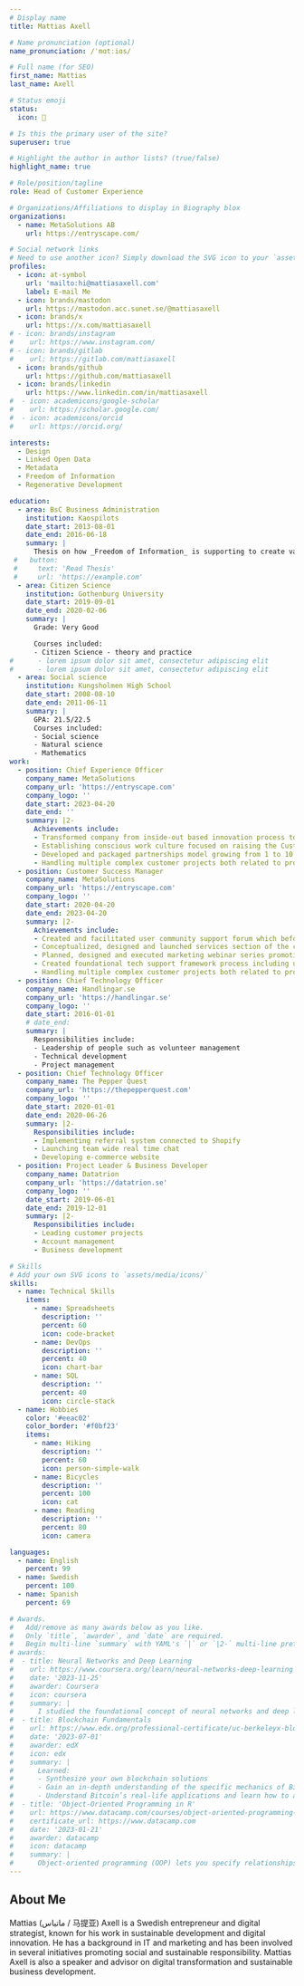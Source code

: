 ```yaml
---
# Display name
title: Mattias Axell

# Name pronunciation (optional)
name_pronunciation: /ˈmɑtːiɑs/

# Full name (for SEO)
first_name: Mattias
last_name: Axell

# Status emoji
status:
  icon: 🍵

# Is this the primary user of the site?
superuser: true

# Highlight the author in author lists? (true/false)
highlight_name: true

# Role/position/tagline
role: Head of Customer Experience

# Organizations/Affiliations to display in Biography blox
organizations:
  - name: MetaSolutions AB
    url: https://entryscape.com/

# Social network links
# Need to use another icon? Simply download the SVG icon to your `assets/media/icons/` folder.
profiles:
  - icon: at-symbol
    url: 'mailto:hi@mattiasaxell.com'
    label: E-mail Me
  - icon: brands/mastodon
    url: https://mastodon.acc.sunet.se/@mattiasaxell
  - icon: brands/x
    url: https://x.com/mattiasaxell
# - icon: brands/instagram
#    url: https://www.instagram.com/
# - icon: brands/gitlab
#    url: https://gitlab.com/mattiasaxell
  - icon: brands/github
    url: https://github.com/mattiasaxell
  - icon: brands/linkedin
    url: https://www.linkedin.com/in/mattiasaxell
#  - icon: academicons/google-scholar
#    url: https://scholar.google.com/
#  - icon: academicons/orcid
#    url: https://orcid.org/

interests:
  - Design
  - Linked Open Data
  - Metadata
  - Freedom of Information
  - Regenerative Development

education:
  - area: BsC Business Administration
    institution: Kaospilots
    date_start: 2013-08-01
    date_end: 2016-06-18
    summary: |
      Thesis on how _Freedom of Information_ is supporting to create value when it's easily available as a citizen right and easy to use digitally. Supervised by [MsC Pete Sims](https://www.kaospilot.dk/obituary-for-pete-sims/). Presented project at 3 conferences with the contributions and project being discussed at conference panels.
 #   button:
 #     text: 'Read Thesis'
 #     url: 'https://example.com'
  - area: Citizen Science
    institution: Gothenburg University
    date_start: 2019-09-01
    date_end: 2020-02-06
    summary: |
      Grade: Very Good

      Courses included:
      - Citizen Science - theory and practice
#      - lorem ipsum dolor sit amet, consectetur adipiscing elit
#      - lorem ipsum dolor sit amet, consectetur adipiscing elit
  - area: Social science
    institution: Kungsholmen High School
    date_start: 2008-08-10
    date_end: 2011-06-11
    summary: |
      GPA: 21.5/22.5
      Courses included:
      - Social science
      - Natural science
      - Mathematics
work:
  - position: Chief Experience Officer
    company_name: MetaSolutions
    company_url: 'https://entryscape.com'
    company_logo: ''
    date_start: 2023-04-20
    date_end: ''
    summary: |2-
      Achievements include:
      - Transformed company from inside-out based innovation process to combining niche expertise with prospecting customer and existing customer needs supporting new sales and upsales.
      - Establishing conscious work culture focused on raising the Customer Satisfaction Measurement where customers became ambassadors on marketing website materials and webinar co-hosts educating and marketing to prospecting customers.
      - Developed and packaged partnerships model growing from 1 to 10 partners.
      - Handling multiple complex customer projects both related to product and consulting.
  - position: Customer Success Manager
    company_name: MetaSolutions
    company_url: 'https://entryscape.com'
    company_logo: ''
    date_start: 2020-04-20
    date_end: 2023-04-20
    summary: |2-
      Achievements include:
      - Created and facilitated user community support forum which before was non-existent. Established FAQ sections covering majority of support issues.
      - Conceptualized, designed and launched services section of the company website meeting demand from customer base.
      - Planned, designed and executed marketing webinar series promoting open source product and services.
      - Created foundational tech support framework process including use of user support forum, help desk for technical support, user documentation.
      - Handling multiple complex customer projects both related to product and consulting.
  - position: Chief Technology Officer
    company_name: Handlingar.se
    company_url: 'https://handlingar.se'
    company_logo: ''
    date_start: 2016-01-01
    # date_end: 
    summary: |
      Responsibilities include:
      - Leadership of people such as volunteer management
      - Technical development
      - Project management
  - position: Chief Technology Officer
    company_name: The Pepper Quest
    company_url: 'https://thepepperquest.com'
    company_logo: ''
    date_start: 2020-01-01
    date_end: 2020-06-26
    summary: |2-
      Responsibilities include:
      - Implementing referral system connected to Shopify
      - Launching team wide real time chat
      - Developing e-commerce website
  - position: Project Leader & Business Developer
    company_name: Datatrion
    company_url: 'https://datatrion.se'
    company_logo: ''
    date_start: 2019-06-01
    date_end: 2019-12-01
    summary: |2-
      Responsibilities include:
      - Leading customer projects
      - Account management
      - Business development

# Skills
# Add your own SVG icons to `assets/media/icons/`
skills:
  - name: Technical Skills
    items:
      - name: Spreadsheets
        description: ''
        percent: 60
        icon: code-bracket
      - name: DevOps
        description: ''
        percent: 40
        icon: chart-bar
      - name: SQL
        description: ''
        percent: 40
        icon: circle-stack
  - name: Hobbies
    color: '#eeac02'
    color_border: '#f0bf23'
    items:
      - name: Hiking
        description: ''
        percent: 60
        icon: person-simple-walk
      - name: Bicycles
        description: ''
        percent: 100
        icon: cat
      - name: Reading
        description: ''
        percent: 80
        icon: camera

languages:
  - name: English
    percent: 99
  - name: Swedish
    percent: 100
  - name: Spanish
    percent: 69

# Awards.
#   Add/remove as many awards below as you like.
#   Only `title`, `awarder`, and `date` are required.
#   Begin multi-line `summary` with YAML's `|` or `|2-` multi-line prefix and indent 2 spaces below.
# awards:
#  - title: Neural Networks and Deep Learning
#    url: https://www.coursera.org/learn/neural-networks-deep-learning
#    date: '2023-11-25'
#    awarder: Coursera
#    icon: coursera
#    summary: |
#      I studied the foundational concept of neural networks and deep learning. By the end, I was familiar with the significant technological trends driving the rise of deep learning; build, train, and apply fully connected deep neural networks; implement efficient (vectorized) neural networks; identify key parameters in a neural network’s architecture; and apply deep learning to your own applications.
#  - title: Blockchain Fundamentals
#    url: https://www.edx.org/professional-certificate/uc-berkeleyx-blockchain-fundamentals
#    date: '2023-07-01'
#    awarder: edX
#    icon: edx
#    summary: |
#      Learned:
#      - Synthesize your own blockchain solutions
#      - Gain an in-depth understanding of the specific mechanics of Bitcoin
#      - Understand Bitcoin’s real-life applications and learn how to attack and destroy Bitcoin, Ethereum, smart contracts and Dapps, and alternatives to Bitcoin’s Proof-of-Work consensus algorithm
#  - title: 'Object-Oriented Programming in R'
#    url: https://www.datacamp.com/courses/object-oriented-programming-with-s3-and-r6-in-r
#    certificate_url: https://www.datacamp.com
#    date: '2023-01-21'
#    awarder: datacamp
#    icon: datacamp
#    summary: |
#      Object-oriented programming (OOP) lets you specify relationships between functions and the objects that they can act on, helping you manage complexity in your code. This is an intermediate level course, providing an introduction to OOP, using the S3 and R6 systems. S3 is a great day-to-day R programming tool that simplifies some of the functions that you write. R6 is especially useful for industry-specific analyses, working with web APIs, and building GUIs.
---
```


## About Me

Mattias (ماتياس / 马提亚) Axell is a Swedish entrepreneur and digital strategist, known for his work in sustainable development and digital innovation. He has a background in IT and marketing and has been involved in several initiatives promoting social and sustainable responsibility. Mattias Axell is also a speaker and advisor on digital transformation and sustainable business development.
